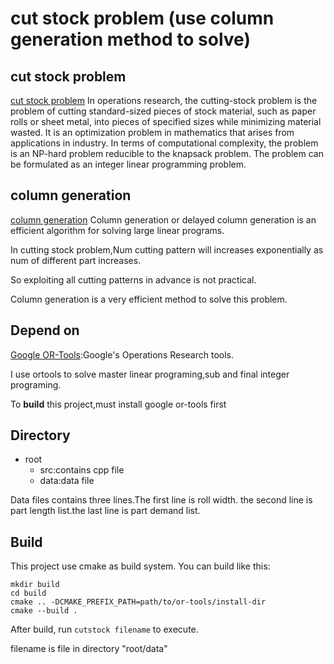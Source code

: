 # cut stock problem (use column generation method to solve)
## cut stock problem 
[cut stock problem](https://en.wikipedia.org/wiki/Cutting_stock_problem)
In operations research, the cutting-stock problem is the problem of cutting standard-sized pieces of stock material, such as paper rolls or sheet metal, into pieces of specified sizes while minimizing material wasted. It is an optimization problem in mathematics that arises from applications in industry. In terms of computational complexity, the problem is an NP-hard problem reducible to the knapsack problem. The problem can be formulated as an integer linear programming problem.

## column generation
[column generation](https://en.wikipedia.org/wiki/Column_generation)
Column generation or delayed column generation is an efficient algorithm for solving large linear programs.

In cutting stock problem,Num cutting pattern will increases exponentially as  num of different part increases.

So exploiting all cutting patterns in advance is not practical.

Column generation is a very efficient method to solve this problem.
## Depend on
[Google OR-Tools](https://github.com/google/or-tools):Google's Operations Research tools.

I use ortools to solve master linear programing,sub and final integer programing.

To **build** this project,must install google or-tools first

## Directory
- root
    - src:contains cpp file
    - data:data file

Data files contains three lines.The first line is roll width.
the second line is part length list.the last line is part demand list.

## Build
This project use cmake as build system.
You can build like this:
```
mkdir build
cd build
cmake .. -DCMAKE_PREFIX_PATH=path/to/or-tools/install-dir
cmake --build .
```

After build,
run `cutstock filename` to execute.

filename is file in directory "root/data"
